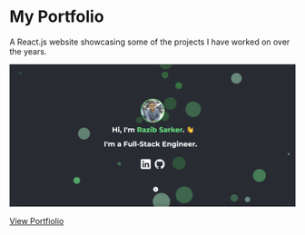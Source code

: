 # My Portfolio

A React.js website showcasing some of the projects I have worked on over the years.

![Portfolio Screenshot](https://raw.githubusercontent.com/razibleo/portfolio/main/screenshots/Screenshot%202022-12-25%20at%208.54.22%20PM.png)

[View Portfiolio](https://razibdev.com)
